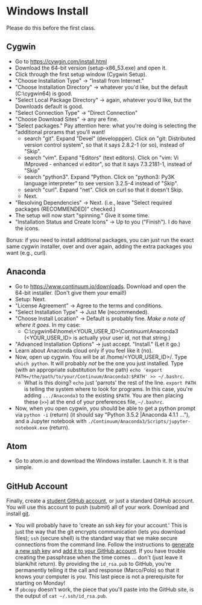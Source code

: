 # Windows Install

Please do this before the first class.

## Cygwin 

* Go to https://cywgin.com/install.html
* Download the 64-bit version (setup-x86_53.exe) and open it.
* Click through the first setup window (Cygwin Setup).
* "Choose Installation Type" → "Install from Internet."
* "Choose Installation Directory" → whatever you'd like, but the default (C:\cygwin64) is good.
* "Select Local Package Directory" → again, whatever you'd like, but the Downloads default  is good.
* "Select Connection Type" → "Direct Connection"
* "Choose Download Sites" → any are fine.
* "Select packages."  Pay attention here: what you're doing is selecting the "additional prorams that you'll want!
   * search "git".  Expand "Devel" (developpper).  Click on "git: Distributed version control system", so that it says 2.8.2-1 (or so), instead of "Skip".
   * search "vim".  Expand "Editors" (text editors).  Click on "vim: Vi IMproved - enhanced vi editor\", so that it says 7.3.2181-1, instead of "Skip"
   * search "python3".  Expand "Python.  Click on "python3: Py3K language interpreter" to see version 3.2.5-4 instead of "Skip".
   * search "curl".  Expand "net".  Click on curl so that it doesn't Skip.
   * Next.
* "Resolving Dependencies" → Next.  (i.e., leave "Select required packages (RECOMMENDED)" checked.)
* The setup will now start "spinning."  Give it some time.
* "Installation Status and Create Icons" → Up to you ("Finish").  I do have the icons.

Bonus: if you need to install additional packages, you can just run the exact same cygwin installer, over and over again, adding the extra packages you want (e.g., curl).

## Anaconda
* Go to https://www.continuum.io/downloads.  Download and open the 64-bit installer.  (Don't give them your email!)
* Setup: Next.
* "License Agreement" → Agree to the terms and conditions.
* "Select Installation Type" → Just Me (recommended).
* "Choose Install Location" → Default is probably fine.  *Make a note of where it goes.*  In my case:
   * C:\cygwin64\home\\\<YOUR_USER_ID\>\Continuum\Anaconda3  (<YOUR_USER_ID> is actually your user id, not that string.)
* "Advanced Installation Options" → just accept. "Install."  (Let it go.)
* Learn about Anaconda cloud only if you feel like it (no).
* Now, open up cygwin.  You will be at /home/<YOUR_USER_ID>/.  Type `which python`.  It will probably _not_ be the one you just installed.  Type (with an appropriate substitution for the path) `echo 'export PATH=/the/path/to/your/Continuum/Anaconda3:$PATH' >> ~/.bashrc`.
   * What is this doing?  `echo` just 'parrots' the rest of the line.  `export PATH` is telling the system where to look for programs.  In this case, you're adding `.../Anaconda3` to the existing `$PATH`.  You are then placing these (`>>`) at the end of your preferences file, `~/.bashrc`.  
* Now, when you open cygwin, you should be able to get a python prompt via `python -i` (return) (it should say "Python 3.5.2 |Anaconda 4.1.1 ..."), and a Jupyter notebook with `./Continuum/Anaconda3/Scripts/jupyter-notebook.exe` (return).

## Atom 
* Go to atom.io and download the Windows installer.  Launch it.  It is that simple.

## GitHub Account

Finally, create a [student GitHub account](https://education.github.com/pack), or just a standard GitHub account.  You will use this account to push (submit) all of your work.  Download and install [git](https://git-scm.com/downloads).
* You will probably have to 'create an ssh key for your account.'  This is just the way that the git encrypts communication (lets you download files); `ssh` (secure shell) is the standard way that we make secure connections from the command line.  Follow the instructions to [generate a new ssh key](https://help.github.com/articles/generating-a-new-ssh-key-and-adding-it-to-the-ssh-agent/) and [add it to your GitHub account](https://help.github.com/articles/adding-a-new-ssh-key-to-your-github-account/).  If you have trouble creating the passphrase when the time comes ... don't (just leave it blank/hit return).  By providing the `id_rsa.pub` to GitHub, you're permanently telling it the call and response (Marco/Polo) so that it knows your computer is _you_.  This last piece is not a prerequisite for starting on Monday!
* If `pbcopy` doesn't work, the piece that you'll paste into the GitHub site, is the output of `cat ~/.ssh/id_rsa.pub`.


